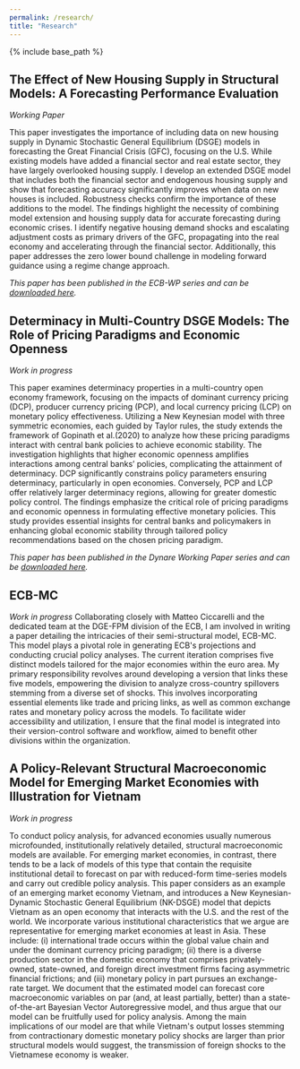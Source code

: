 ```yaml
---
permalink: /research/
title: "Research"
---
```


{% include base_path %}


## The Effect of New Housing Supply in Structural Models: A Forecasting Performance Evaluation
*Working Paper*

This paper investigates the importance of including data on new housing supply in Dynamic Stochastic General Equilibrium (DSGE) models in forecasting the Great Financial Crisis (GFC), focusing on the U.S. While existing models have added a financial sector and real estate sector, they have largely overlooked housing supply. I develop an extended DSGE model that includes both the financial sector and endogenous housing supply and show that forecasting accuracy significantly improves when data on new houses is included. Robustness checks confirm the importance of these additions to the model. The findings highlight the necessity of combining model extension and housing supply data for accurate forecasting during economic crises. I identify negative housing demand shocks and escalating adjustment costs as primary drivers of the GFC, propagating into the real economy and accelerating through the financial sector. Additionally, this paper addresses the zero lower bound challenge in modeling forward guidance using a regime change approach.

*This paper has been published in the ECB-WP series and can be [downloaded here](https://www.ecb.europa.eu/pub/pdf/scpwps/ecb.wp2895~9c686f3def.en.pdf?a2c223df26c4ef1933424fb428d0d436).*


## Determinacy in Multi-Country DSGE Models: The Role of Pricing Paradigms and Economic Openness
*Work in progress*

This paper examines determinacy properties in a multi-country open economy framework, focusing on the impacts of dominant currency pricing (DCP), producer currency pricing (PCP), and local currency pricing (LCP) on monetary policy effectiveness. Utilizing a New Keynesian model with three symmetric economies, each guided by Taylor rules, the study extends the framework of Gopinath et al.(2020) to analyze how these pricing paradigms interact with central bank policies to achieve economic stability. The investigation highlights that higher economic openness amplifies interactions among central banks’ policies, complicating the attainment of determinacy. DCP significantly constrains policy parameters ensuring determinacy, particularly in open economies. Conversely, PCP and LCP offer relatively larger determinacy regions, allowing for greater domestic policy control. The findings emphasize the critical role of pricing paradigms and economic openness in formulating effective monetary policies. This study provides essential insights for central banks and policymakers in enhancing global economic stability through tailored policy recommendations based on the chosen pricing paradigm.

*This paper has been published in the Dynare Working Paper series and can be [downloaded here](https://www.dynare.org/wp-repo/dynarewp082.pdf).*

## ECB-MC
*Work in progress*
Collaborating closely with Matteo Ciccarelli and the dedicated team at the DGE-FPM division of the ECB, I am involved in writing a paper detailing the intricacies of their semi-structural model, ECB-MC. This model plays a pivotal role in generating ECB's projections and conducting crucial policy analyses. The current iteration comprises five distinct models tailored for the major economies within the euro area. My primary responsibility revolves around developing a version that links these five models, empowering the division to analyze cross-country spillovers stemming from a diverse set of shocks. This involves incorporating essential elements like trade and pricing links, as well as common exchange rates and monetary policy across the models. To facilitate wider accessibility and utilization, I ensure that the final model is integrated into their version-control software and workflow, aimed to benefit other divisions within the organization.

## A Policy-Relevant Structural Macroeconomic Model for Emerging Market Economies with Illustration for Vietnam
*Work in progress*

To conduct policy analysis, for advanced economies usually numerous microfounded, institutionally relatively detailed, structural macroeconomic models are available. For emerging market economies, in contrast, there tends to be a lack of models of this type that contain the requisite institutional detail to forecast on par with reduced-form time-series models and carry out credible policy analysis. This paper considers as an example of an emerging market economy Vietnam, and introduces a New Keynesian-Dynamic Stochastic General Equilibrium (NK-DSGE) model that depicts Vietnam as an open economy that interacts with the U.S. and the rest of the world. We incorporate various institutional characteristics that we argue are representative for emerging market economies at least in Asia. These include: (i) international trade occurs within the global value chain and under the dominant currency pricing paradigm; (ii) there is a diverse production sector in the domestic economy that comprises privately-owned, state-owned, and foreign direct investment firms facing asymmetric financial frictions; and (iii) monetary policy in part pursues an exchange-rate target. We document that the estimated model can forecast core macroeconomic variables on par (and, at least partially, better) than a state-of-the-art Bayesian Vector Autoregressive model, and thus argue that our model can be fruitfully used for policy analysis. Among the main implications of our model are that while Vietnam's output losses stemming from contractionary domestic monetary policy shocks are larger than prior structural models would suggest, the transmission of foreign shocks to the Vietnamese economy is  weaker.



